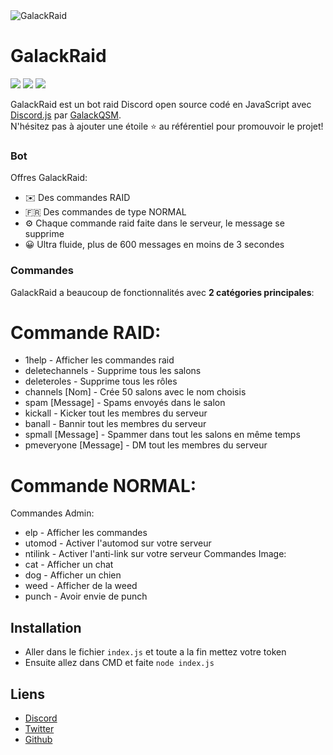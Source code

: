 <img alt="GalackRaid" src="https://i.imgur.com/SNBEHsV.png">  

# GalackRaid

[![](https://img.shields.io/discord/745382663896039496.svg?logo=discord&colorB=7289DA)](https://discord.gg/XH7zQ8s)
[![](https://img.shields.io/badge/discord.js-v12.0.0--dev-blue.svg?logo=npm)](https://github.com/discordjs)
[![](https://img.shields.io/badge/paypal-donate-blue.svg)](https://paypal.me/GalackQSM)

GalackRaid est un bot raid Discord open source codé en JavaScript avec [Discord.js](https://discord.js.org) par [GalackQSM](https://github.com/GalackQSM).  
N'hésitez pas à ajouter une étoile ⭐ au référentiel pour promouvoir le projet!

### Bot

Offres GalackRaid:
*   ✉️ Des commandes RAID
*   🇫🇷 Des commandes de type NORMAL
*   ⚙️ Chaque commande raid faite dans le serveur, le message se supprime
*   😀 Ultra fluide, plus de 600 messages en moins de 3 secondes

### Commandes

GalackRaid a beaucoup de fonctionnalités avec **2 catégories principales**:
# Commande RAID:
* 1help - Afficher les commandes raid
* deletechannels - Supprime tous les salons
* deleteroles - Supprime tous les rôles
* channels [Nom] - Crée 50 salons avec le nom choisis
* spam [Message] - Spams envoyés dans le salon
* kickall - Kicker tout les membres du serveur
* banall - Bannir tout les membres du serveur
* spmall [Message] - Spammer dans tout les salons en même temps
* pmeveryone [Message] - DM tout les membres du serveur

# Commande NORMAL:
Commandes Admin:
* elp - Afficher les commandes
* utomod - Activer l'automod sur votre serveur
* ntilink - Activer l'anti-link sur votre serveur
Commandes Image:
* cat - Afficher un chat
* dog - Afficher un chien
* weed - Afficher de la weed
* punch - Avoir envie de punch

## Installation

* Aller dans le fichier `index.js` et toute a la fin mettez votre token
* Ensuite allez dans CMD et faite `node index.js`

## Liens

*   [Discord](https://discord.gg/XH7zQ8s)
*   [Twitter](https://twitter.com/Galack_QSM)
*   [Github](https://github.com/GalackQSM/DeltaBot/)

